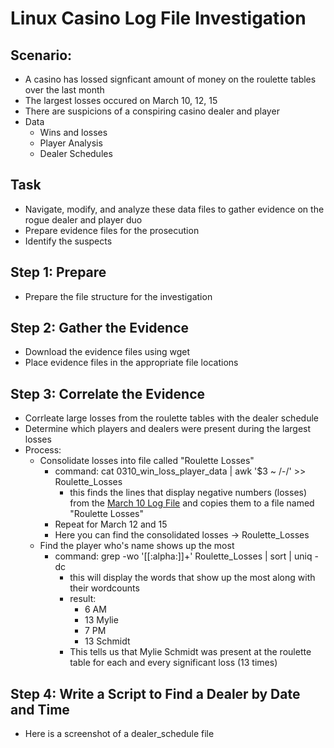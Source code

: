 # Linux Casino Log File Investigation

## Scenario: 
 * A casino has lossed signficant amount of money on the roulette tables over the last month  
 * The largest losses occured on March 10, 12, 15  
 * There are suspicions of a conspiring casino dealer and player 
 * Data
     * Wins and losses
     * Player Analysis
     * Dealer Schedules
## Task
  * Navigate, modify, and analyze these data files to gather evidence on the rogue dealer and player duo
  * Prepare evidence files for the prosecution
  * Identify the suspects


## Step 1: Prepare
 * Prepare the file structure for the investigation
## Step 2: Gather the Evidence
 * Download the evidence files using wget
 * Place evidence files in the appropriate file locations
## Step 3: Correlate the Evidence
 * Corrleate large losses from the roulette tables with the dealer schedule
 * Determine which players and dealers were present during the largest losses
 * Process:
     * Consolidate losses into file called "Roulette Losses"
        * command: cat 0310_win_loss_player_data | awk '$3 ~ /-/' >> Roulette_Losses
            * this finds the lines that display negative numbers (losses) from the [March 10 Log File](Casino-Investigation/Roulette_Loss_Investigation/Player_Analysis/Roulette_Player_WinLoss_0310/0310_win_loss_player_data) and copies them to a file named "Roulette Losses"
        *  Repeat for March 12 and 15
        *  Here you can find the consolidated losses -> Roulette_Losses
    *  Find the player who's name shows up the most
        *  command: grep -wo '[[:alpha:]]\+' Roulette_Losses | sort | uniq -dc
            *  this will display the words that show up the most along with their wordcounts
            *  result:
                *   6 AM
                *   13 Mylie
                *   7 PM
                *   13 Schmidt
            *   This tells us that Mylie Schmidt was present at the roulette table for each and every significant loss (13 times)
## Step 4: Write a Script to Find a Dealer by Date and Time
  * Here is a screenshot of a dealer_schedule file

